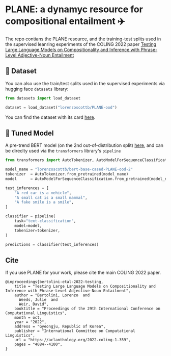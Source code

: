 # PLANE: a dynamyc resource for compositional entailment :airplane: 

The repo contians the PLANE resource, and the training-test splits used in the supervised leanring experiments of the COLING 2022 paper [Testing Large Language Models on Compositionality and Inference with Phrase-Level Adjective-Noun Entailment](https://aclanthology.org/2022.coling-1.359/)

## 🤗 Dataset

You can also use the train/test splits used in the supervised experiments via hugging face `datasets` library:


```py
from datasets import load_dataset

dataset = load_dataset("lorenzoscottb/PLANE-ood")
```

You can find the dataset with its card [here](https://huggingface.co/datasets/lorenzoscottb/PLANE-ood).

## 🤗 Tuned Model

A pre-trend BERT model (on the 2nd out-of-distribution split) [here](https://huggingface.co/lorenzoscottb/bert-base-cased-PLANE-ood-2?text=A+fake+smile+is+a+smile), and can be direclty used via the `transformers` library's `pipeline`

```py
from transformers import AutoTokenizer, AutoModelForSequenceClassification, pipeline

model_name = "lorenzoscottb/bert-base-cased-PLANE-ood-2"
tokenizer  = AutoTokenizer.from_pretrained(model_name)
model      = AutoModelForSequenceClassification.from_pretrained(model_name)

test_inferences = [
    "A red car is a vehicle",
    "A small cat is a small mammal",
    "A fake smile is a smile",
]

classifier = pipeline(
    task="text-classification", 
    model=model, 
    tokenizer=tokenizer,
)

predictions = classifier(test_inferences)
```

## Cite

If you use PLANE for your work, please cite the main COLING 2022 paper.
```
@inproceedings{bertolini-etal-2022-testing,
    title = "Testing Large Language Models on Compositionality and Inference with Phrase-Level Adjective-Noun Entailment",
    author = "Bertolini, Lorenzo  and
      Weeds, Julie  and
      Weir, David",
    booktitle = "Proceedings of the 29th International Conference on Computational Linguistics",
    month = oct,
    year = "2022",
    address = "Gyeongju, Republic of Korea",
    publisher = "International Committee on Computational Linguistics",
    url = "https://aclanthology.org/2022.coling-1.359",
    pages = "4084--4100",
}

```
